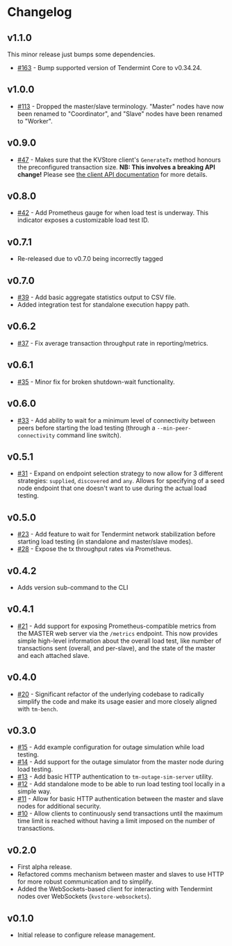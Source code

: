 # Changelog

## v1.1.0

This minor release just bumps some dependencies.

* [\#163](https://github.com/informalsystems/tm-load-test/pull/163) - Bump
  supported version of Tendermint Core to v0.34.24.

## v1.0.0
* [\#113](https://github.com/informalsystems/tm-load-test/pull/113) - Dropped
  the master/slave terminology. "Master" nodes have now been renamed to
  "Coordinator", and "Slave" nodes have been renamed to "Worker".

## v0.9.0
* [\#47](https://github.com/informalsystems/tm-load-test/pull/47) - Makes sure
  that the KVStore client's `GenerateTx` method honours the preconfigured
  transaction size. **NB: This involves a breaking API change!** Please see
  [the client API documentation](./pkg/loadtest/README.md) for more details.

## v0.8.0
* [\#42](https://github.com/informalsystems/tm-load-test/pull/42) - Add Prometheus
  gauge for when load test is underway. This indicator exposes a customizable
  load test ID.

## v0.7.1
* Re-released due to v0.7.0 being incorrectly tagged

## v0.7.0
* [\#39](https://github.com/informalsystems/tm-load-test/pull/40) - Add basic
  aggregate statistics output to CSV file.
* Added integration test for standalone execution happy path.

## v0.6.2
* [\#37](https://github.com/informalsystems/tm-load-test/pull/37) - Fix average
  transaction throughput rate in reporting/metrics.

## v0.6.1
* [\#35](https://github.com/informalsystems/tm-load-test/pull/35) - Minor fix for
  broken shutdown-wait functionality.

## v0.6.0
* [\#33](https://github.com/informalsystems/tm-load-test/pull/33) - Add ability
  to wait for a minimum level of connectivity between peers before starting the
  load testing (through a `--min-peer-connectivity` command line switch).

## v0.5.1
* [\#31](https://github.com/informalsystems/tm-load-test/pull/31) - Expand on
  endpoint selection strategy to now allow for 3 different strategies:
  `supplied`, `discovered` and `any`. Allows for specifying of a seed node
  endpoint that one doesn't want to use during the actual load testing.

## v0.5.0
* [\#23](https://github.com/informalsystems/tm-load-test/pull/23) - Add
  feature to wait for Tendermint network stabilization before starting load
  testing (in standalone and master/slave modes).
* [\#28](https://github.com/informalsystems/tm-load-test/pull/28) - Expose the
  tx throughput rates via Prometheus.

## v0.4.2
* Adds version sub-command to the CLI

## v0.4.1
* [\#21](https://github.com/informalsystems/tm-load-test/pull/21) - Add support
  for exposing Prometheus-compatible metrics from the MASTER web server via
  the `/metrics` endpoint. This now provides simple high-level information
  about the overall load test, like number of transactions sent (overall, and
  per-slave), and the state of the master and each attached slave.

## v0.4.0
* [\#20](https://github.com/informalsystems/tm-load-test/pull/20) - Significant
  refactor of the underlying codebase to radically simplify the code and make
  its usage easier and more closely aligned with `tm-bench`.

## v0.3.0
* [\#15](https://github.com/informalsystems/tm-load-test/pull/14) - Add example
  configuration for outage simulation while load testing.
* [\#14](https://github.com/informalsystems/tm-load-test/pull/14) - Add support for
  the outage simulator from the master node during load testing.
* [\#13](https://github.com/informalsystems/tm-load-test/pull/13) - Add basic HTTP
  authentication to `tm-outage-sim-server` utility.
* [\#12](https://github.com/informalsystems/tm-load-test/pull/12) - Add standalone
  mode to be able to run load testing tool locally in a simple way.
* [\#11](https://github.com/informalsystems/tm-load-test/pull/11) - Allow for basic
  HTTP authentication between the master and slave nodes for additional
  security.
* [\#10](https://github.com/informalsystems/tm-load-test/pull/10) - Allow clients
  to continuously send transactions until the maximum time limit is reached
  without having a limit imposed on the number of transactions.

## v0.2.0
* First alpha release.
* Refactored comms mechanism between master and slaves to use HTTP for more
  robust communication and to simplify.
* Added the WebSockets-based client for interacting with Tendermint nodes over
  WebSockets (`kvstore-websockets`).

## v0.1.0
* Initial release to configure release management.

